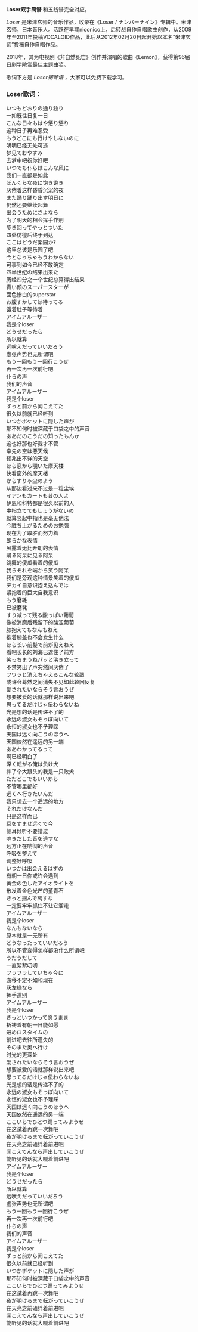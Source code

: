 

**Loser双手简谱** 和五线谱完全对应。  
  
_Loser_ 是米津玄师的音乐作品，收录在《Loser /
ナンバーナイン》专辑中。米津玄师，日本音乐人。活跃在早期niconico上，后转战自作自唱歌曲创作，从2009年至2011年投稿VOCALOID作品，此后从2012年02月20日起开始以本名“米津玄师”投稿自作自唱作品。  
  
2018年，其为电视剧《非自然死亡》创作并演唱的歌曲《Lemon》，获得第96届日剧学院赏最佳主题曲奖。  
  
歌词下方是 _Loser钢琴谱_ ，大家可以免费下载学习。

### Loser歌词：

いつもどおりの通り独り  
一如既往日复一日  
こんな日々もはや惩り惩り  
这种日子再难忍受  
もうどこにも行けやしないのに  
明明已经无处可逃  
梦见ておやすみ  
去梦中吧祝你好眠  
いつでも仆らはこんな风に  
我们一直都是如此  
ぼんくらな夜に饱き饱き  
厌倦着这样昏昏沉沉的夜  
また踊り踊り出す明日に  
仍然还要继续起舞  
出会うためにさよなら  
为了明天的相会挥手作别  
歩き回ってやっとついた  
四处彷徨后终于到达  
ここはどうだ楽园か?  
这里总该是乐园了吧  
今となっちゃもうわからない  
可事到如今已经不敢确定  
四半世纪の结果出来た  
历经四分之一个世纪总算得出结果  
青い颜のスーパースターが  
面色惨白的superstar  
お腹すかしては待ってる  
饿着肚子等待着  
アイムアルーザー  
我是个loser  
どうせだったら  
所以就算  
远吠えだっていいだろう  
虚张声势也无所谓吧  
もう一回もう一回行こうぜ  
再一次再一次前行吧  
仆らの声  
我们的声音  
アイムアルーザー  
我是个loser  
ずっと前から闻こえてた  
很久以前就已经听到  
いつかポケットに隠した声が  
那不知何时被深藏于口袋之中的声音  
ああだのこうだの知ったもんか  
这也好那也好我才不管  
幸先の空は悪天候  
预兆出不详的天空  
ほら窓から覗いた摩天楼  
快看窗外的摩天楼  
からすりゃ尘のよう  
从那边看过来不过是一粒尘埃  
イアンもカートも昔の人よ  
伊恩和科特都是很久以前的人  
中指立ててもしょうがないの  
就算竖起中指也是毫无他法  
今胜ち上がるためのお勉强  
现在为了取胜而努力着  
朗らかな表情  
展露着无比开朗的表情  
踊る阿呆に见る阿呆  
跳舞的傻瓜看着的傻瓜  
我らそれを端から笑う阿呆  
我们是旁观这种情景笑着的傻瓜  
デカイ自意识抱え込んでは  
紧抱着的巨大自我意识  
もう磨耗  
已被磨耗  
すり减って残る酸っぱい葡萄  
像被消磨后残留下的酸涩葡萄  
膝抱えてもなんもねえ  
抱着膝盖也不会发生什么  
ほら长い前髪で前が见えねえ  
看吧长长的刘海已遮住了前方  
笑っちまうねパッと沸き立って  
不禁笑出了声突然间厌倦了  
フワッと消えちゃえるこんな轮廻  
或许会蓦然之间消失不见如此轮回反复  
爱されたいならそう言おうぜ  
想要被爱的话就那样说出来吧  
思ってるだけじゃ伝わらないね  
光是想的话是传递不了的  
永远の淑女もそっぽ向いて  
永恒的淑女也不予理睬  
天国は远く向こうのほうへ  
天国依然在遥远的另一端  
ああわかってるって  
啊已经明白了  
深く転がる俺は负け犬  
摔了个大跟头的我是一只败犬  
ただどこでもいいから  
不管哪里都好  
远くへ行きたいんだ  
我只想去一个遥远的地方  
それだけなんだ  
只是这样而已  
耳をすませ远くで今  
侧耳倾听不要错过  
响きだした音を逃すな  
远方正在响彻的声音  
呼吸を整えて  
调整好呼吸  
いつかは出会えるはずの  
有朝一日你或许会遇到  
黄金の色したアイオライトを  
散发着金色光芒的堇青石  
きっと掴んで离すな  
一定要牢牢抓住不让它溜走  
アイムアルーザー  
我是个loser  
なんもないなら  
原本就是一无所有  
どうなったっていいだろう  
所以不管变得怎样都没什么所谓吧  
うだうだして  
一直絮絮叨叨  
フラフラしていちゃ今に  
游移不定不如和现在  
灰左様なら  
挥手道别  
アイムアルーザー  
我是个loser  
きっといつかって愿うまま  
祈祷着有朝一日能如愿  
进めロスタイムの  
前进吧去往所遗失的  
そのまた奥へ行け  
时光的更深处  
爱されたいならそう言おうぜ  
想要被爱的话就那样说出来吧  
思ってるだけじゃ伝わらないね  
光是想的话是传递不了的  
永远の淑女もそっぽ向いて  
永恒的淑女也不予理睬  
天国は远く向こうのほうへ  
天国依然在遥远的另一端  
ここいらでひとつ踊ってみようぜ  
在这试着再跳一次舞吧  
夜が明けるまで転がっていこうぜ  
在天亮之前磕绊着前进吧  
闻こえてんなら声出していこうぜ  
能听见的话就大喊着前进吧  
アイムアルーザー  
我是个loser  
どうせだったら  
所以就算  
远吠えだっていいだろう  
虚张声势也无所谓吧  
もう一回もう一回行こうぜ  
再一次再一次前行吧  
仆らの声  
我们的声音  
アイムアルーザー  
我是个loser  
ずっと前から闻こえてた  
很久以前就已经听到  
いつかポケットに隠した声が  
那不知何时被深藏于口袋之中的声音  
ここいらでひとつ踊ってみようぜ  
在这试着再跳一次舞吧  
夜が明けるまで転がっていこうぜ  
在天亮之前磕绊着前进吧  
闻こえてんなら声出していこうぜ  
能听见的话就大喊着前进吧

